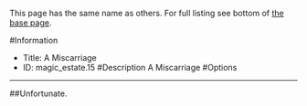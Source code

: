 This page has the same name as others. For full listing see bottom of [the base page](a_miscarriage.md).

#Information
 - Title: A Miscarriage
 - ID: magic_estate.15
#Description
A Miscarriage
#Options

___
##Unfortunate.
